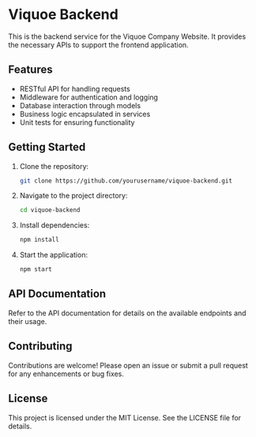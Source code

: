 # Viquoe Backend

This is the backend service for the Viquoe Company Website. It provides the necessary APIs to support the frontend application.

## Features

- RESTful API for handling requests
- Middleware for authentication and logging
- Database interaction through models
- Business logic encapsulated in services
- Unit tests for ensuring functionality

## Getting Started

1. Clone the repository:
   ```bash
   git clone https://github.com/yourusername/viquoe-backend.git
   ```

2. Navigate to the project directory:
   ```bash
   cd viquoe-backend
   ```

3. Install dependencies:
   ```bash
   npm install
   ```

4. Start the application:
   ```bash
   npm start
   ```

## API Documentation

Refer to the API documentation for details on the available endpoints and their usage.

## Contributing

Contributions are welcome! Please open an issue or submit a pull request for any enhancements or bug fixes.

## License

This project is licensed under the MIT License. See the LICENSE file for details.